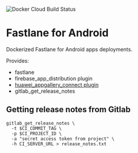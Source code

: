 ![Docker Cloud Build Status](https://img.shields.io/docker/cloud/build/sebbia/fastlane-android)

# Fastlane for Android

Dockerized Fastlane for Android apps deployments.

Provides:
* fastlane
* firebase_app_distribution plugin
* [huawei_appgallery_connect plugin](https://github.com/shr3jn/fastlane-plugin-huawei_appgallery_connect)
* gitlab_get_release_notes

## Getting release notes from Gitlab

```
gitlab_get_release_notes \
  -t $CI_COMMIT_TAG \
  -p $CI_PROJECT_ID \
  -a "secret access token from project" \
  -h CI_SERVER_URL > release_notes.txt
```
